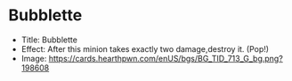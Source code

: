 # Bubblette
- Title:  Bubblette
- Effect:  After this minion takes exactly two damage,destroy it. (Pop!)
- Image:  https://cards.hearthpwn.com/enUS/bgs/BG_TID_713_G_bg.png?198608
